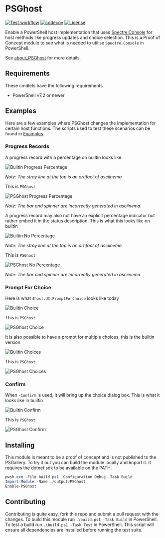 # PSGhost

[![Test workflow](https://github.com/jborean93/PSGhost/workflows/Test%20PSGhost/badge.svg)](https://github.com/jborean93/PSGhost/actions/workflows/ci.yml)
[![codecov](https://codecov.io/gh/jborean93/PSGhost/branch/main/graph/badge.svg?token=b51IOhpLfQ)](https://codecov.io/gh/jborean93/PSGhost)
[![License](https://img.shields.io/badge/license-MIT-blue.svg)](https://github.com/jborean93/PSGhost/blob/main/LICENSE)

Enable a PowerShell host implementation that uses [Spectre.Console](https://spectreconsole.net/) for host methods like progress updates and choice selection.
This is a Proof of Concept module to see what is needed to utilise `Spectre.Console` in PowerShell.

See [about_PSGhost](docs/en-US/about_PSGhost.md) for more details.

## Requirements

These cmdlets have the following requirements

* PowerShell v7.2 or newer

## Examples

Here are a few examples where PSGhost changes the implementation for certain host functions.
The scripts used to test these scenarios can be found in [Examples](./Examples/).

### Progress Records

A progress record with a percentage on builtin looks like

![Builtin Progress Percentage](https://s9.gifyu.com/images/prog-per-builtin.gif)

_Note: The stray line at the top is an artifact of asciinema_

This is `PSGhost`

![PSGhost Progress Percentage](https://s9.gifyu.com/images/prog-per-psghost.gif)

_Note: The bar and spinner are incorrectly generated in asciinema._

A progress record may also not have an explicit percentage indicator but rather embed it in the status description.
This is what this looks like on builtin

![Builtin No Percentage](https://s9.gifyu.com/images/prog-builtin.gif)

_Note: The stray line at the top is an artifact of asciinema_

This is `PSGhost`

![PSGhost No Percentage](https://s9.gifyu.com/images/prog-psghost.gif)

_Note: The bar and spinner are incorrectly generated in asciinema._

### Prompt For Choice

Here is what `$host.UI.PromptForChoice` looks like today

![Builtin Choice](https://s9.gifyu.com/images/choice-builtin.gif)

This is `PSGhost`

![PSGhost Choice](https://s9.gifyu.com/images/choice-psghost.gif)

It is also possible to have a prompt for multiple choices, this is the builtin version

![Builtin Choices](https://s9.gifyu.com/images/choices-builtin.gif)

This is `PSGhost`

![PSGhost Choices](https://s9.gifyu.com/images/choices-psghost.gif)

### Confirm

When `-Confirm` is used, it will bring up the choice dialog box.
This is what it looks like in builtin

![Builtin Confirm](https://s9.gifyu.com/images/confirm-builtin.gif)

This is `PSGhost`

![PSGhost Confirm](https://s9.gifyu.com/images/confirm-psghost.gif)

## Installing

This module is meant to be a proof of concept and is not published to the PSGallery.
To try it out you can build the module locally and import it.
It requires the dotnet sdk to be available on the PATH.

```powershell
pwsh.exe -File build.ps1 -Configuration Debug -Task Build
Import-Module -Name ./output/PSGhost
Enable-PSGhost
```

## Contributing

Contributing is quite easy, fork this repo and submit a pull request with the changes.
To build this module run `.\build.ps1 -Task Build` in PowerShell.
To test a build run `.\build.ps1 -Task Test` in PowerShell.
This script will ensure all dependencies are installed before running the test suite.
